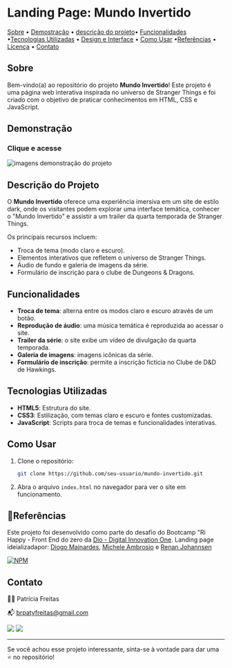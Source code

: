 # Landing Page: Mundo Invertido

[Sobre](#sobre) • [Demostração](#demostração) • [descrição do projeto](#descrição-do-projetoes)• [Funcionalidades](#funcionalidades)  •[Tecnologias Utilizadas](#tecnologias-utilizadas) • [Design e Interface](#-design-e-interface) • [Como Usar](#como-usar) •[Referências](#referências) • [Licença](#licenca) • [Contato](#contato)

## Sobre

Bem-vindo(a) ao repositório do projeto **Mundo Invertido**! Este projeto é uma página web interativa inspirada no universo de Stranger Things e foi criado com o objetivo de praticar conhecimentos em HTML, CSS e JavaScript.

## Demonstração

### <a hfre="https://patyfreitasbr.github.io/landing-page-mundo-invertido/" target="_blank">Clique e acesse</a>

![imagens demonstração do projeto](https://blogger.googleusercontent.com/img/b/R29vZ2xl/AVvXsEhq58yw6nzfZ0WFbMuvdWVlC4E43VrYe9I73teyBdyne_DQsvwzdHc3sCyOxkpevKjX-3CdtUBuad728dW5IudCrwrgNJjuAQmgzRiaO31ubVVI5FfYd1jRRSsDzNnbbNDDg2kJMnxciaMnOaFx79zeIC_HGFtoAQGWtOotcvPNAcBdBSF3vn8uOzvjIYvi/s16000/mundo%20invertido.png)

## Descrição do Projeto

O **Mundo Invertido** oferece uma experiência imersiva em um site de estilo dark, onde os visitantes podem explorar uma interface temática, conhecer o "Mundo Invertido" e assistir a um trailer da quarta temporada de Stranger Things. 

Os principais recursos incluem:
- Troca de tema (modo claro e escuro).
- Elementos interativos que refletem o universo de Stranger Things.
- Áudio de fundo e galeria de imagens da série.
- Formulário de inscrição para o clube de Dungeons & Dragons.

## Funcionalidades

- **Troca de tema**: alterna entre os modos claro e escuro através de um botão.
- **Reprodução de áudio**: uma música temática é reproduzida ao acessar o site.
- **Trailer da série**: o site exibe um vídeo de divulgação da quarta temporada.
- **Galeria de imagens**: imagens icônicas da série.
- **Formulário de inscrição**: permite a inscrição fictícia no Clube de D&D de Hawkings.

## Tecnologias Utilizadas

- **HTML5**: Estrutura do site.
- **CSS3**: Estilização, com temas claro e escuro e fontes customizadas.
- **JavaScript**: Scripts para troca de temas e funcionalidades interativas.


## Como Usar

1. Clone o repositório:
   ```bash
   git clone https://github.com/seu-usuario/mundo-invertido.git
   ```
2. Abra o arquivo `index.html` no navegador para ver o site em funcionamento.


## 📌Referências

Este projeto foi desenvolvido como parte do desafio do Bootcamp "Ri Happy - Front End do zero da [Dio - Digital Innovation One]( https://www.dio.me/sign-up?ref=2772EA2C589E462BB0C382518E0ACBA2).
Landing page ideializadapor: [Diogo Mainardes](https://github.com/diogomainardes), [Michele Ambrosio](https://github.com/micheleambrosio) e [Renan Johannsen](https://github.com/RenanJPaula)

[![NPM](https://img.shields.io/npm/l/react)](https://github.com/patyfreitasbr/Google-Search-Page-Clone/blob/main/LICENSE)


## Contato

👩‍💻 Patrícia Freitas

📬 brpatyfreitas@gmail.com

 <a href="https://www.linkedin.com/in/patyfreitasbr"><img src="https://img.shields.io/badge/LinkedIn-0077B5?style=for-the-badge&logo=linkedin&logoColor=white" target="_blank"></a>
  <a href="https://www.instagram.com/patyfreitasbr"><img src="https://img.shields.io/badge/Instagram-E4405F?style=for-the-badge&logo=instagram&logoColor=white" target="_blank"></a>



<hr>

<p>Se você achou esse projeto interessante, sinta-se à vontade para dar uma ⭐ no repositório!<p>

 
